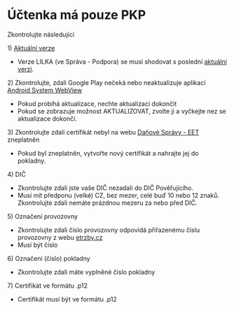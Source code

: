 # Účtenka má pouze PKP

Zkontrolujte následující

1\) [Aktuální verze](https://lilka.arrowsys.cz/versions.html)

* Verze LILKA \(ve Správa - Podpora\) se musí shodovat s poslední [aktuální verzi](https://lilka.arrowsys.cz/versions.html).

2\) Zkontrolujte, zdali Google Play nečeká nebo neaktualizuje aplikaci [Android System WebView](https://play.google.com/store/apps/details?id=com.google.android.webview)

* Pokud probíhá aktualizace, nechte aktualizaci dokončit
* Pokud se zobrazuje možnost AKTUALIZOVAT, zvolte ji a vyčkejte nez se aktualizace dokončí.

3\) Zkontrolujte zdali certifikát nebyl na webu [Daňové Správy - EET](http://www.etrzby.cz/) zneplatněn

* Pokud byl zneplatněn, vytvořte nový certifikát a nahrajte jej do pokladny.

4\) DIČ

* Zkontrolujte zdali jste vaše DIČ nezadali do DIČ Pověřujícího. 
* Musí mít předponu \(velké\) CZ, bez mezer, celé buď 10 nebo 12 znaků. Zkontrolujte zdali nemáte prázdnou mezeru za nebo před DIČ.

5\) Označení provozovny

* Zkontrolujte zdali číslo provozovny odpovídá přiřazenému číslu provozovny z webu [etrzby.cz](http://www.etrzby.cz/)
* Musí být číslo

6\) Označení \(číslo\) pokladny

* Zkontrolujte zdali máte vyplněné číslo pokladny

7\) Certifikát ve formátu .p12

* Certifikát musí být ve formátu .p12



